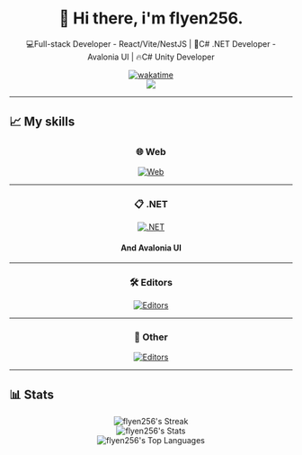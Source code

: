<h1 align="center">👋 Hi there, i'm flyen256.</h1>
<p align="center">💻Full-stack Developer - React/Vite/NestJS | 🌟C# .NET Developer - Avalonia UI | 🔥C# Unity Developer</p>

<div align="center">
  
  [![wakatime](https://wakatime.com/badge/user/050e9fd9-87b4-47e3-a827-eda8b2bde1a6.svg)](https://wakatime.com/@050e9fd9-87b4-47e3-a827-eda8b2bde1a6)<br/>
  [![](https://wakatime.com/share/@flyen256/7f54f84c-e643-4da0-8d0e-52391c98f232.svg)](https://wakatime.com/share/@flyen256/7f54f84c-e643-4da0-8d0e-52391c98f232.svg)<br/>
</div>
<hr/>

## 📈 My skills
<div align="center">
  
  ### 🌐 Web
  [![Web](https://skillicons.dev/icons?i=js,ts,html,css,express,nestjs,react,vite,styledcomponents,redux,redis,prisma,postgres)](https://skillicons.dev)
  <hr/>
  
  ### 📋 .NET
  [![.NET](https://skillicons.dev/icons?i=cs,unity,dotnet)](https://skillicons.dev)
  #### And Avalonia UI
  <hr/>
  
  ### 🛠️ Editors
  [![Editors](https://skillicons.dev/icons?i=vscode,visualstudio,rider)](https://skillicons.dev)
  <hr/>
  
  ### 🔗 Other
  [![Editors](https://skillicons.dev/icons?i=nodejs,arch,linux,figma,discordjs,blender,bash,unreal,ps,ae,nginx)](https://skillicons.dev)
</div>
<hr/>

## 📊 Stats

<div align="center">

  ![flyen256's Streak](https://github-readme-streak-stats.herokuapp.com/?user=flyen256&theme=onedark&hide_border=true)<br/>
  ![flyen256's Stats](https://github-readme-stats.vercel.app/api?username=flyen256&theme=onedark&show_icons=true&hide_border=true&count_private=true)<br/>
  ![flyen256's Top Languages](https://github-readme-stats.vercel.app/api/top-langs/?username=flyen256&theme=onedark&show_icons=true&hide_border=true&layout=compact)
  
</div>
